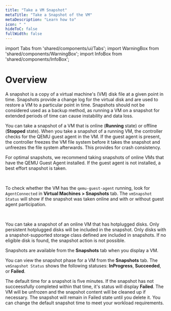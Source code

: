 ```yaml
---
title: "Take a VM Snapshot"
metaTitle: "Take a Snapshot of the VM"
metaDescription: "Learn how to"
icon: " "
hideToC: false
fullWidth: false
---
```


import Tabs from 'shared/components/ui/Tabs';
import WarningBox from 'shared/components/WarningBox';
import InfoBox from 'shared/components/InfoBox';

# Overview

A snapshot is a copy of a virtual machine's (VM) disk file at a given point in time. Snapshots provide a change log for the virtual disk and are used to restore a VM to a particular point in time. Snapshots should not be considered used as a backup method, as running a VM on a snapshot for extended periods of time can cause instability and data loss.

You can take a snapshot of a VM that is online (**Running** state) or offline (**Stopped** state). When you take a snapshot of a running VM, the controller checks for the QEMU guest agent in the VM. If the guest agent is present, the controller freezes the VM file system before it takes the snapshot and unfreezes the file system afterwards. This provides for crash consistency.

For optimal snapshots, we recommend taking snapshots of online VMs that have the QEMU Guest Agent installed. If the guest agent is not installed, a best effort snapshot is taken.

<br />

<InfoBox>

To check whether the VM has the ``qemu-guest-agent`` running, look for ``AgentConnected`` in **Virtual Machines > Snapshots** tab. The ``vmSnapshot Status`` will show if the snapshot was taken online and with or without guest agent participation.

</InfoBox>

<br />

You can take a snapshot of an online VM that has hotplugged disks. Only persistent hotplugged disks will be included in the snapshot. Only disks with a snapshot-supported storage class defined are included in snapshots. If no eligible disk is found, the snapshot action is not possible.

Snapshots are available from the **Snapshots** tab when you display a VM.

You can view the snapshot phase for a VM from the **Snapshots** tab. The ``vmSnapshot Status`` shows the following statuses: **InProgress**, **Succeeded**, or **Failed**. 

The default time for a snapshot is five minutes. If the snapshot has not succeessfully completed within that time, it's status will display **Failed**. The VM will be unfrozen and the snapshot content will be cleaned up if necessary. The snapshot will remain in Failed state until you delete it. You can change the default snapshot time to meet your workload requirements.






